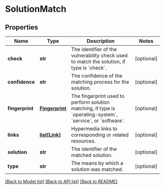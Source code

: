 # SolutionMatch

## Properties
Name | Type | Description | Notes
------------ | ------------- | ------------- | -------------
**check** | **str** | The identifier of the vulnerability check used to match the solution, if type is &#x60;check&#x60;. | [optional] 
**confidence** | **str** | The confidence of the matching process for the solution. | [optional] 
**fingerprint** | [**Fingerprint**](Fingerprint.md) | The fingerprint used to perform solution matching, if type is &#x60;operating-system&#x60;, &#x60;service&#x60;, or &#x60;software&#x60;. | [optional] 
**links** | [**list[Link]**](Link.md) | Hypermedia links to corresponding or related resources. | [optional] 
**solution** | **str** | The identifier of the matched solution. | [optional] 
**type** | **str** | The means by which a solution was matched. | [optional] 

[[Back to Model list]](../README.md#documentation-for-models) [[Back to API list]](../README.md#documentation-for-api-endpoints) [[Back to README]](../README.md)


